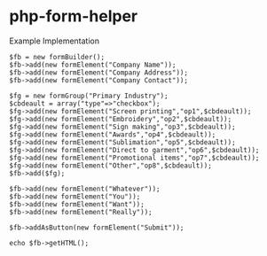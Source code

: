 php-form-helper
===============

Example Implementation
	
	$fb = new formBuilder();
	$fb->add(new formElement("Company Name"));
	$fb->add(new formElement("Company Address"));
	$fb->add(new formElement("Company Contact"));

	$fg = new formGroup("Primary Industry");
	$cbdeault = array("type"=>"checkbox");
	$fg->add(new formElement("Screen printing","op1",$cbdeault));
	$fg->add(new formElement("Embroidery","op2",$cbdeault));
	$fg->add(new formElement("Sign making","op3",$cbdeault));
	$fg->add(new formElement("Awards","op4",$cbdeault));
	$fg->add(new formElement("Sublimation","op5",$cbdeault));
	$fg->add(new formElement("Direct to garment","op6",$cbdeault));
	$fg->add(new formElement("Promotional items","op7",$cbdeault));
	$fg->add(new formElement("Other","op8",$cbdeault));
	$fb->add($fg);

	$fb->add(new formElement("Whatever"));
	$fb->add(new formElement("You"));
	$fb->add(new formElement("Want"));
	$fb->add(new formElement("Really"));

	$fb->addAsButton(new formElement("Submit"));

	echo $fb->getHTML();